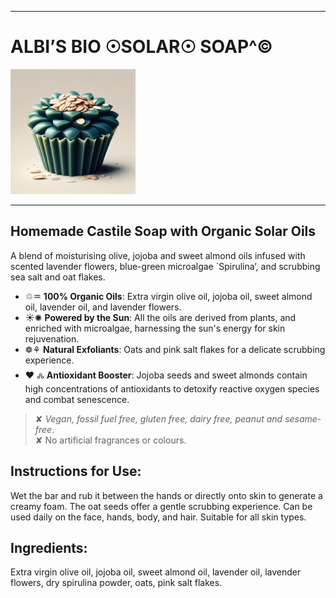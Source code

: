 
---


# **ALBI’S BIO ☉SOLAR☉  SOAP^©**  

<img src="./assets/figs/soapdalle.png" alt="algalsoap" width="200"/>

---


## **Homemade Castile Soap with Organic Solar Oils**  

A blend of moisturising olive, jojoba and sweet almond oils infused with scented lavender flowers, blue-green microalgae `Spirulina’, and scrubbing sea salt and oat flakes.  

- ♲♒︎ **100% Organic Oils**: Extra virgin olive oil, jojoba oil, sweet almond oil, lavender oil, and lavender flowers.  
- ☀︎✺ **Powered by the Sun**: All the oils are derived from plants, and enriched with microalgae, harnessing the sun's energy for skin rejuvenation.  
- ❁⚘ **Natural Exfoliants**: Oats and pink salt flakes for a delicate scrubbing experience.  
- ❤︎ 🝆 **Antioxidant Booster**: Jojoba seeds and sweet almonds contain high concentrations of antioxidants to detoxify reactive oxygen species and combat senescence.  

> ✘ *Vegan, fossil fuel free, gluten free, dairy free, peanut and sesame-free*.     
> ✘ No artificial fragrances or colours.  

## **Instructions for Use:**

Wet the bar and rub it between the hands or directly onto skin to generate a creamy foam. The oat seeds offer a gentle scrubbing experience. Can be used daily on the face, hands, body, and hair. Suitable for all skin types.

## **Ingredients:**  

Extra virgin olive oil, jojoba oil, sweet almond oil, lavender oil, lavender flowers, dry spirulina powder, oats, pink salt flakes. 


